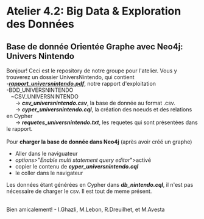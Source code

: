# Atelier 4.2: Big Data & Exploration des Données
## Base de donnée Orientée Graphe avec Neo4j: Univers Nintendo

Bonjour!
Ceci est le repository de notre groupe pour l'atelier. Vous y trouverez un dossier UniversNintendo, qui contient<br/>
-**_[rapport_universnintendo.pdf](https://github.com/avmolaei/db_nintendo/blob/master/UniversNintendo/rapport_universnintendo.pdf)_**, notre rapport d'exploitation<br/>
-BDD_UNIVERSNINTENDO<br/>
&nbsp;&nbsp;&nbsp;~CSV_UNIVERSNINTENDO<BR/> 
&nbsp;&nbsp;&nbsp;&nbsp;&nbsp;&nbsp;-> **_csv_universnintendo.csv_**, la base de donnée au format .csv.<br/>
&nbsp;&nbsp;&nbsp;&nbsp;&nbsp;&nbsp;-> **_cyper_universnintendo.cql_**, la création des noeuds et des relations en Cypher<br/>
&nbsp;&nbsp;&nbsp;&nbsp;&nbsp;&nbsp;-> **_requetes_universnintendo.txt_**, les requetes qui sont présentées dans le rapport.<br/><br/>
Pour **charger la base de donnée dans Neo4j** (après avoir créé un graphe)
- Aller dans le naviguateur
- _options_>"_Enable multi statement query editor_">activé
- copier le contenu de **_cyper_universnintendo.cql_**
- le coller dans le navigateur

Les données étant générées en Cypher dans **_db_nintendo.cql_**, il n'est pas nécessaire de charger le csv. Il est tout de meme présent.

<br/>
Bien amicalement!
- I.Ghazli, M.Lebon, R.Dreuilhet, et M.Avesta

